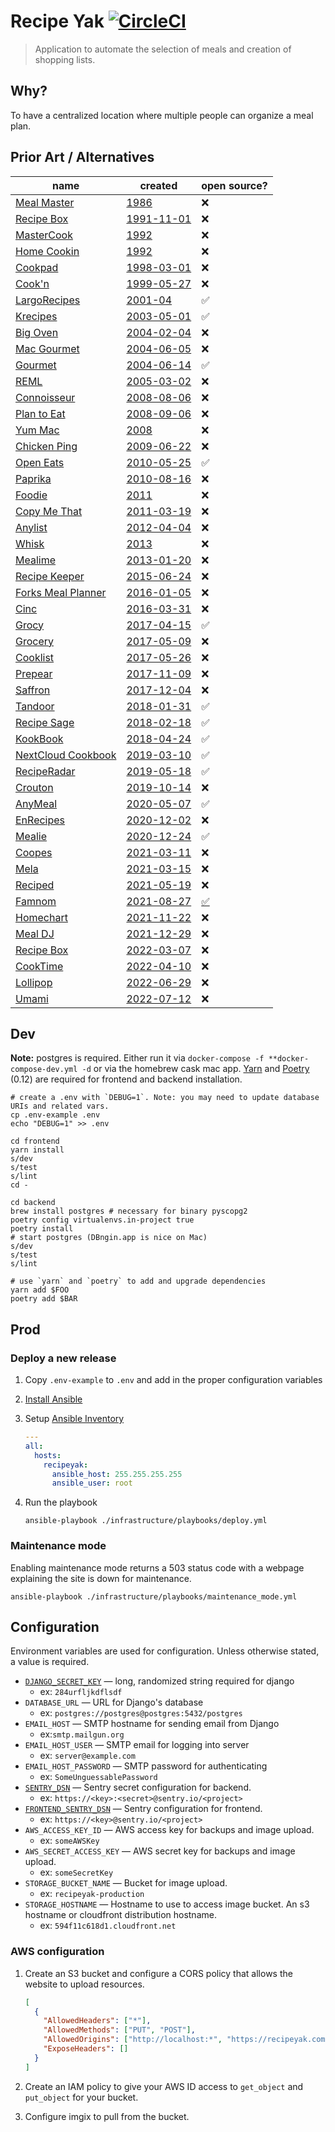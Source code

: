 # Recipe Yak [![CircleCI](https://circleci.com/gh/recipeyak/recipeyak.svg?style=svg)](https://circleci.com/gh/recipeyak/recipeyak)

> Application to automate the selection of meals and creation of shopping lists.

## Why?

To have a centralized location where multiple people can organize a meal plan.

## Prior Art / Alternatives

| name                                                                                                          | created                                                                                                                                                                    | open source?                            |
| ------------------------------------------------------------------------------------------------------------- | -------------------------------------------------------------------------------------------------------------------------------------------------------------------------- | --------------------------------------- |
| [Meal Master](https://web.archive.org/web/20090327150531/http://episoft.home.comcast.net/~episoft/mmdesc.htm) | [1986](https://outpostbbs.net/mealmaster.html)                                                                                                                             | ❌                                      |
| [Recipe Box](https://www.recipebox.com)                                                                       | [1991-11-01](https://web.archive.org/web/20110202122014/http://recipebox.com/)                                                                                             | ❌                                      |
| [MasterCook](https://mastercook.com)                                                                          | [1992](https://support.mastercook.com/hc/en-us/articles/115001859663-MasterCook-Content-History)                                                                           | ❌                                      |
| [Home Cookin](https://web.archive.org/web/20120125063353/http://www.homecookinrecipesoftware.com:80/)         | [1992](https://web.archive.org/web/20120125063353/http://www.homecookinrecipesoftware.com:80/)                                                                             | ❌                                      |
| [Cookpad](https://cookpad.com/)                                                                               | [1998-03-01](https://en.wikipedia.org/wiki/Cookpad)                                                                                                                        | ❌                                      |
| [Cook'n](http://www.dvo.com)                                                                                  | [1999-05-27](https://web.archive.org/web/20000304113044/http://www.dvo.com/)                                                                                               | ❌                                      |
| [LargoRecipes](https://sourceforge.net/projects/largorecipes/)                                                | [2001-04](https://web.archive.org/web/20071023070658/http://www.recipewebservice.com/largorecipes/umldocs/parserclassdocs/src-html/IngredientAmountParser.html)            | ✅                                      |
| [Krecipes](http://krecipes.sourceforge.net)                                                                   | [2003-05-01](https://sourceforge.net/projects/krecipes/)                                                                                                                   | ✅                                      |
| [Big Oven](https://www.bigoven.com)                                                                           | [2004-02-04](https://web.archive.org/web/20040204023915/http://www.bigoven.com:80/index.htm)                                                                               | ❌                                      |
| [Mac Gourmet](https://web.archive.org/web/20080705134330/http://www.macgourmet.com/)                          | [2004-06-05](https://web.archive.org/web/20080705020658/http://www.macgourmet.com/release_notes/2004_06_01_macgourmet-release.html)                                        | ❌                                      |
| [Gourmet](http://thinkle.github.io/gourmet/)                                                                  | [2004-06-14](https://github.com/thinkle/gourmet/commit/76974abe13839ef3077456238fd163325cbb09da#diff-aac07aefec754086f5c344e2c233862f6a611c739b5647fd456c1b77d3577c79R247) | ✅                                      |
| [REML](https://sourceforge.net/projects/reml/)                                                                | [2005-03-02](https://sourceforge.net/projects/reml/files/reml%20Source/reml-ref%20Source%200.2/)                                                                           | ❌                                      |
| [Connoisseur](https://web.archive.org/web/20080811205757/http://www.connoisseurx.com:80/)                     | [2008-08-06](https://web.archive.org/web/20080811205757/http://www.connoisseurx.com:80/)                                                                                   | ❌                                      |
| [Plan to Eat](https://www.plantoeat.com/welcome/)                                                             | [2008-09-06](https://web.archive.org/web/20080906204627/http://www.plantoeat.com:80/)                                                                                      | ❌                                      |
| [Yum Mac](https://web.archive.org/web/20081113150814/http://yum-mac.com:80/)                                  | [2008](https://web.archive.org/web/20081113150814/http://yum-mac.com:80/)                                                                                                  | ❌                                      |
| [Chicken Ping](http://web.archive.org/web/20090701031430/http://www.chickenping.com:80/)                      | [2009-06-22](http://web.archive.org/web/20090701031430/http://www.chickenping.com:80/)                                                                                     | ❌                                      |
| [Open Eats](https://github.com/qgriffith-zz/OpenEats)                                                         | [2010-05-25](https://github.com/qgriffith-zz/OpenEats/commit/a823c31bd3d0e229a647a66c8cb19f5bf2a33462)                                                                     | ✅                                      |
| [Paprika](https://www.paprikaapp.com)                                                                         | [2010-08-16](https://www.whois.com/whois/paprikaapp.com)                                                                                                                   | ❌                                      |
| [Foodie](https://web.archive.org/web/20120220143348/http://foodiesharing.com/)                                | [2011](https://web.archive.org/web/20111129053047/http://foodiesharing.com:80/)                                                                                            | ❌                                      |
| [Copy Me That](https://www.copymethat.com)                                                                    | [2011-03-19](https://www.whois.com/whois/copymethat.com)                                                                                                                   | ❌                                      |
| [Anylist](https://www.anylist.com)                                                                            | [2012-04-04](https://twitter.com/AnyListApp)                                                                                                                               | ❌                                      |
| [Whisk](https://whisk.com)                                                                                    | [2013](https://whisk.com/about/)                                                                                                                                           | ❌                                      |
| [Mealime](https://apps.apple.com/gb/app/mealime-meal-plans-recipes/id1079999103)                              | [2013-01-20](https://www.indiehackers.com/product/mealime)                                                                                                                 | ❌                                      |
| [Recipe Keeper](https://recipekeeperonline.com)                                                               | [2015-06-24](https://www.whois.com/whois/recipekeeperonline.com)                                                                                                           | ❌                                      |
| [Forks Meal Planner](https://www.forksmealplanner.com)                                                        | [2016-01-05](https://www.whois.com/whois/forksmealplanner.com)                                                                                                             | ❌                                      |
| [Cinc](https://cinc.kitchen)                                                                                  | [2016-03-31](https://www.whois.com/whois/cinc.kitchen)                                                                                                                     | ❌                                      |
| [Grocy](https://grocy.info)                                                                                   | [2017-04-15](https://github.com/grocy/grocy/commit/d414c8702ef5fb4037a7f147a2fdda7e47989125)                                                                               | ✅                                      |
| [Grocery](https://www.smartgrocery.app)                                                                       | [2017-05-09](http://conradstoll.com/blog/2017/5/9/introducing-grocery-an-opinionated-shopping-list-app-for-iphone-and-apple-watch)                                         | ❌                                      |
| [Cooklist](https://www.cooklist.co/)                                                                          | [2017-05-26](https://www.whois.com/whois/cooklist.co)                                                                                                                      | ❌                                      |
| [Prepear](https://www.prepear.com)                                                                            | [2017-11-09](https://web.archive.org/web/20171204225008/https://prepear.com/)                                                                                              | ❌                                      |
| [Saffron](https://www.mysaffronapp.com)                                                                       | [2017-12-04](https://www.whois.com/whois/mysaffronapp.com)                                                                                                                 | ❌                                      |
| [Tandoor](https://github.com/TandoorRecipes/recipes)                                                          | [2018-01-31](https://github.com/TandoorRecipes/recipes/commit/598e0b1c698d14ca5ed75674b6ce92edaba3d6e4)                                                                    | ✅                                      |
| [Recipe Sage](https://github.com/julianpoy/RecipeSage)                                                        | [2018-02-18](https://github.com/julianpoy/RecipeSage/commit/b89e3575f839a20b849f40b5ca0208619524bb57)                                                                      | ✅                                      |
| [KookBook](https://github.com/KDE/kookbook)                                                                   | [2018-04-24](https://github.com/KDE/kookbook/commit/94f6b8bb07e248b6bb01d694c7ea673c161006bf)                                                                              | ✅                                      |
| [NextCloud Cookbook](https://github.com/nextcloud/cookbook)                                                   | [2019-03-10](https://github.com/nextcloud/cookbook/commit/a14d2d5614cdb2960b2f90f0ac69eca2a16fd469)                                                                        | ✅                                      |
| [RecipeRadar](https://www.reciperadar.com)                                                                    | [2019-05-18](https://github.com/openculinary/backend/commit/b958a9f6659ecc9f09e6dde9214a2bab06589862)                                                                      | ✅                                      |
| [Crouton](https://crouton.app)                                                                                | [2019-10-14](https://twitter.com/_CroutonApp)                                                                                                                              | ❌                                      |
| [AnyMeal](https://github.com/wedesoft/anymeal)                                                                | [2020-05-07](https://github.com/wedesoft/anymeal/commit/74ac6865b7b9364f0e68e15c96962221b8f2dc0d)                                                                          | ✅                                      |
| [EnRecipes](https://enrecipes.vishnuraghav.com)                                                               | [2020-12-02](https://apt.izzysoft.de/fdroid/index/apk/com.vishnuraghav.EnRecipes)                                                                                          | ❌                                      |
| [Mealie](https://github.com/hay-kot/mealie/)                                                                  | [2020-12-24](https://github.com/hay-kot/mealie/commit/beed8576c2d0499f8db443d39a8e89a37590a126)                                                                            | ✅                                      |
| [Coopes](https://coopes.de)                                                                                   | [2021-03-11](https://apps.apple.com/de/app/coopes-der-essensplan/id1555086478)                                                                                             | ❌                                      |
| [Mela](https://mela.recipes)                                                                                  | [2021-03-15](https://www.whois.com/whois/mela.recipes)                                                                                                                     | ❌                                      |
| [Reciped](https://www.reciped.io)                                                                             | [2021-05-19](https://www.whois.com/whois/reciped.io)                                                                                                                       | ❌                                      |
| [Famnom](https://www.famnom.com)                                                                              | [2021-08-27](http://famnom.com)                                                                                                                                            | [✅](https://github.com/umangsh/famnom) |
| [Homechart](https://homechart.app)                                                                            | [2021-11-22](https://github.com/candiddev/homechart/commit/644c28870c8a0e7f86adc95438332cbec891de3e)                                                                       | ❌                                      |
| [Meal DJ](https://mealdj.com)                                                                                 | [2021-12-29](https://apps.apple.com/us/app/appname/id1580876268)                                                                                                           | ❌                                      |
| [Recipe Box](https://www.recipebox.com)                                                                       | [2022-03-07](https://www.whois.com/whois/recipebox.com)                                                                                                                    | ❌                                      |
| [CookTime](https://letscooktime.com)                                                                          | [2022-04-10](https://www.whois.com/whois/letscooktime.com)                                                                                                                 | ❌                                      |
| [Lollipop](https://www.lollipopai.com)                                                                        | [2022-06-29](https://techcrunch.com/2021/06/29/lollipop-ai-launches-online-grocery-marketplace-where-you-can-build-your-own-recipes/)                                      | ❌                                      |
| [Umami](https://www.umami.recipes)                                                                            | [2022-07-12](https://web.archive.org/web/20220801023533/https://apps.apple.com/us/app/umami-recipes/id1597523594)                                                          | ❌                                      |

## Dev

**Note:** postgres is required. Either run it via `docker-compose -f **docker-compose-dev.yml -d` or via the homebrew cask mac app.
[Yarn](https://yarnpkg.com/en/) and [Poetry](https://github.com/sdispater/poetry) (0.12) are required for frontend and backend installation.

```shell
# create a .env with `DEBUG=1`. Note: you may need to update database URIs and related vars.
cp .env-example .env
echo "DEBUG=1" >> .env

cd frontend
yarn install
s/dev
s/test
s/lint
cd -

cd backend
brew install postgres # necessary for binary pyscopg2
poetry config virtualenvs.in-project true
poetry install
# start postgres (DBngin.app is nice on Mac)
s/dev
s/test
s/lint

# use `yarn` and `poetry` to add and upgrade dependencies
yarn add $FOO
poetry add $BAR
```

## Prod

### Deploy a new release

1. Copy `.env-example` to `.env` and add in the proper configuration variables
2. [Install Ansible](https://docs.ansible.com/ansible/latest/index.html)
3. Setup [Ansible Inventory](https://docs.ansible.com/ansible/latest/user_guide/intro_inventory.html)

   ```yml
   ---
   all:
     hosts:
       recipeyak:
         ansible_host: 255.255.255.255
         ansible_user: root
   ```

4. Run the playbook

   ```shell
   ansible-playbook ./infrastructure/playbooks/deploy.yml
   ```

### Maintenance mode

Enabling maintenance mode returns a 503 status code with a webpage explaining the site is down for maintenance.

```shell
ansible-playbook ./infrastructure/playbooks/maintenance_mode.yml
```

## Configuration

Environment variables are used for configuration. Unless otherwise stated, a value is required.

- [`DJANGO_SECRET_KEY`][django-secret] — long, randomized string required for django
  - ex: `284urfljkdflsdf`
- `DATABASE_URL` — URL for Django's database
  - ex: `postgres://postgres@postgres:5432/postgres`
- `EMAIL_HOST` — SMTP hostname for sending email from Django
  - ex:`smtp.mailgun.org`
- `EMAIL_HOST_USER` — SMTP email for logging into server
  - ex: `server@example.com`
- `EMAIL_HOST_PASSWORD` — SMTP password for authenticating
  - ex: `SomeUnguessablePassword`
- [`SENTRY_DSN`][sentry-dsn] — Sentry secret configuration for backend.
  - ex: `https://<key>:<secret>@sentry.io/<project>`
- [`FRONTEND_SENTRY_DSN`][sentry-dsn] — Sentry configuration for frontend.
  - ex: `https://<key>@sentry.io/<project>`
- `AWS_ACCESS_KEY_ID` — AWS access key for backups and image upload.
  - ex: `someAWSKey`
- `AWS_SECRET_ACCESS_KEY` — AWS secret key for backups and image upload.
  - ex: `someSecretKey`
- `STORAGE_BUCKET_NAME` — Bucket for image upload.
  - ex: `recipeyak-production`
- `STORAGE_HOSTNAME` — Hostname to use to access image bucket. An s3 hostname or cloudfront distribution hostname.
  - ex: `594f11c618d1.cloudfront.net`

### AWS configuration

1. Create an S3 bucket and configure a CORS policy that allows the website to upload resources.

   ```json
   [
     {
       "AllowedHeaders": ["*"],
       "AllowedMethods": ["PUT", "POST"],
       "AllowedOrigins": ["http://localhost:*", "https://recipeyak.com"],
       "ExposeHeaders": []
     }
   ]
   ```

2. Create an IAM policy to give your AWS ID access to `get_object` and `put_object` for your bucket.
3. Configure imgix to pull from the bucket.

[django-secret]: https://docs.djangoproject.com/en/dev/ref/settings/#std:setting-SECRET_KEY
[sentry-dsn]: https://docs.sentry.io/quickstart/#about-the-dsn
[drknox]: https://github.com/James1345/django-rest-knox
